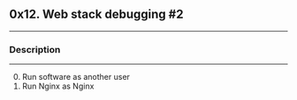 ## 0x12. Web stack debugging #2
---

### Description
---
0. Run software as another user
1. Run Nginx as Nginx
